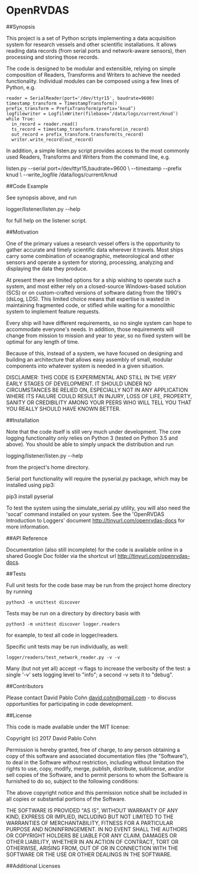 # OpenRVDAS

##Synopsis

This project is a set of Python scripts implementing a data
acquisition system for research vessels and other scientific
installations. It allows reading data records (from serial ports and
network-aware sensors), then processing and storing those records.

The code is designed to be modular and extensible, relying on simple
composition of Readers, Transforms and Writers to achieve the needed
functionality. Individual modules can be composed using a few lines of
Python, e.g.

    reader = SerialReader(port='/dev/ttyr15', baudrate=9600)
    timestamp_transform = TimestampTransform()
    prefix_transform = PrefixTransform(prefix=‘knud’)
    logfilewriter = LogfileWriter(filebase=‘/data/logs/current/knud’)
    while True:
      in_record = reader.read()
      ts_record = timestamp_transform.transform(in_record)
      out_record = prefix_transform.transform(ts_record)
      writer.write_record(out_record)

In addition, a simple listen.py script provides access to the most
commonly used Readers, Transforms and Writers from the command line,
e.g.

  listen.py --serial port=/dev/ttyr15,baudrate=9600 \\
      --timestamp --prefix knud \\
      --write_logfile /data/logs/current/knud

##Code Example

See synopsis above, and run

  logger/listener/listen.py --help

for full help on the listener script.

##Motivation

One of the primary values a research vessel offers is the opportunity
to gather accurate and timely scientific data wherever it
travels. Most ships carry some combination of oceanographic,
meteorological and other sensors and operate a system for storing,
processing, analyzing and displaying the data they produce.

At present there are limited options for a ship wishing to operate
such a system, and most either rely on a closed-source Windows-based
solution (SCS) or on custom-crafted versions of software dating from
the 1990's (dsLog, LDS). This limited choice means that expertise is
wasted in maintaining fragmented code, or stifled while waiting for a
monolithic system to implement feature requests.

Every ship will have different requirements, so no single system can
hope to accommodate everyone's needs. In addition, those requirements
will change from mission to mission and year to year, so no fixed
system will be optimal for any length of time.

Because of this, instead of a system, we have focused on designing and
building an architecture that allows easy assembly of small, modular
components into whatever system is needed in a given situation.

DISCLAIMER: THIS CODE IS EXPERIMENTAL AND STILL IN THE *VERY* EARLY
STAGES OF DEVELOPMENT. IT SHOULD UNDER NO CIRCUMSTANCES BE RELIED ON,
ESPECIALLY NOT IN ANY APPLICATION WHERE ITS FAILURE COULD RESULT IN
INJURY, LOSS OF LIFE, PROPERTY, SANITY OR CREDIBILITY AMONG YOUR PEERS
WHO WILL TELL YOU THAT YOU REALLY SHOULD HAVE KNOWN BETTER.

##Installation

Note that the code itself is still very much under development. The
core logging functionality only relies on Python 3 (tested on Python
3.5 and above). You should be able to simply unpack the distribution
and run

  logging/listener/listen.py --help

from the project's home directory.

Serial port functionality will require the pyserial.py package, which
may be installed using pip3:

  pip3 install pyserial

To test the system using the simulate_serial.py utility, you will also
need the 'socat' command installed on your system. See the 'OpenRVDAS
Introduction to Loggers' document http://tinyurl.com/openrvdas-docs
for more information.

##API Reference

Documentation (also still incomplete) for the code is available online
in a shared Google Doc folder via the shortcut url
http://tinyurl.com/openrvdas-docs.

##Tests

Full unit tests for the code base may be run from the project home
directory by running

    python3 -m unittest discover

Tests may be run on a directory by directory basis with

    python3 -m unittest discover logger.readers

for example, to test all code in logger/readers.

Specific unit tests may be run individually, as well:

    logger/readers/test_network_reader.py -v -v

Many (but not yet all) accept -v flags to increase the verbosity of
the test: a single '-v' sets logging level to "info"; a second -v sets
it to "debug".

##Contributors

Please contact David Pablo Cohn <david.cohn@gmail.com> - to discuss
opportunities for participating in code development.

##License

This code is made available under the MIT license:

Copyright (c) 2017 David Pablo Cohn

Permission is hereby granted, free of charge, to any person obtaining a copy
of this software and associated documentation files (the "Software"), to deal
in the Software without restriction, including without limitation the rights
to use, copy, modify, merge, publish, distribute, sublicense, and/or sell
copies of the Software, and to permit persons to whom the Software is
furnished to do so, subject to the following conditions:

The above copyright notice and this permission notice shall be included in all
copies or substantial portions of the Software.

THE SOFTWARE IS PROVIDED "AS IS", WITHOUT WARRANTY OF ANY KIND, EXPRESS OR
IMPLIED, INCLUDING BUT NOT LIMITED TO THE WARRANTIES OF MERCHANTABILITY,
FITNESS FOR A PARTICULAR PURPOSE AND NONINFRINGEMENT. IN NO EVENT SHALL THE
AUTHORS OR COPYRIGHT HOLDERS BE LIABLE FOR ANY CLAIM, DAMAGES OR OTHER
LIABILITY, WHETHER IN AN ACTION OF CONTRACT, TORT OR OTHERWISE, ARISING FROM,
OUT OF OR IN CONNECTION WITH THE SOFTWARE OR THE USE OR OTHER DEALINGS IN THE
SOFTWARE.

##Additional Licenses
